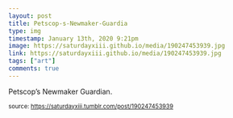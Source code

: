 ```yaml
---
layout: post
title: Petscop-s-Newmaker-Guardia
type: img
timestamp: January 13th, 2020 9:21pm
image: https://saturdayxiii.github.io/media/190247453939.jpg
link: https://saturdayxiii.github.io/media/190247453939.jpg
tags: ["art"]
comments: true
---
```


Petscop’s Newmaker Guardian.<br/>
 
  
<small>source: https://saturdayxiii.tumblr.com/post/190247453939</small>